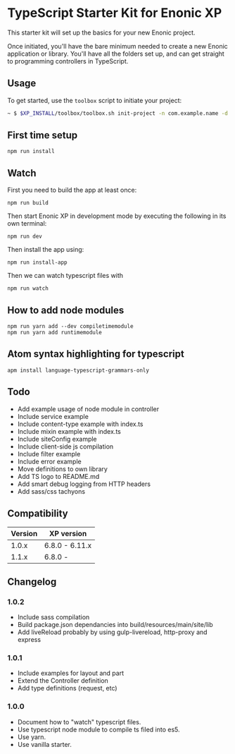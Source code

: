 # TypeScript Starter Kit for Enonic XP

This starter kit will set up the basics for your new Enonic project.

Once initiated, you'll have the bare minimum needed to create a new Enonic
application or library. You'll have all the folders set up, and can get
straight to programming controllers in TypeScript.

## Usage

To get started, use the `toolbox` script to initiate your project:

```bash
~ $ $XP_INSTALL/toolbox/toolbox.sh init-project -n com.example.name -d new-folder-name -r starter-typescript
```

## First time setup

    npm run install

## Watch

First you need to build the app at least once:

    npm run build

Then start Enonic XP in development mode by executing the following in its own terminal:

    npm run dev

Then install the app using:

    npm run install-app

Then we can watch typescript files with

    npm run watch

## How to add node modules

    npm run yarn add --dev compiletimemodule
    npm run yarn add runtimemodule

## Atom syntax highlighting for typescript

    apm install language-typescript-grammars-only

## Todo

* Add example usage of node module in controller
* Include service example
* Include content-type example with index.ts
* Include mixin example with index.ts
* Include siteConfig example
* Include client-side js compilation
* Include filter example
* Include error example
* Move definitions to own library
* Add TS logo to README.md
* Add smart debug logging from HTTP headers
* Add sass/css tachyons

## Compatibility

| Version       | XP version |
| ------------- | ---------- |
| 1.0.x         | 6.8.0 - 6.11.x |
| 1.1.x         | 6.8.0 - |

## Changelog

### 1.0.2

* Include sass compilation
* Build package.json dependancies into build/resources/main/site/lib
* Add liveReload probably by using gulp-livereload, http-proxy and express

### 1.0.1

* Include examples for layout and part
* Extend the Controller definition
* Add type definitions (request, etc)

### 1.0.0

* Document how to "watch" typescript files.
* Use typescript node module to compile ts filed into es5.
* Use yarn.
* Use vanilla starter.
